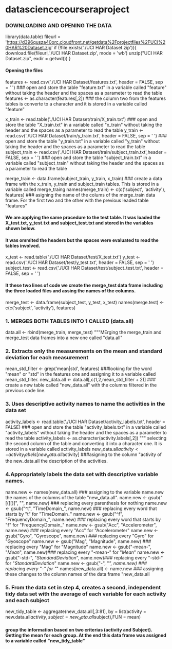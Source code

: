 # datasciencecourseraproject

### DOWNLOADING AND OPENING THE DATA
library(data.table) 
fileurl = 'https://d396qusza40orc.cloudfront.net/getdata%2Fprojectfiles%2FUCI%20HAR%20Dataset.zip'
if (!file.exists('./UCI HAR Dataset.zip')){
  download.file(fileurl,'./UCI HAR Dataset.zip', mode = 'wb')
  unzip("UCI HAR Dataset.zip", exdir = getwd())
}

#### Opening the files
features <- read.csv('./UCI HAR Dataset/features.txt', header = FALSE, sep = ' ') ### open and store the table "feature.txt" in a variable called "feature" without taking the header and the spaces as a parameter to read the table
features <- as.character(features[,2]) ### the column two from the features tables is converte to a character and it is stored in a variable called "feature"

x_train <- read.table('./UCI HAR Dataset/train/X_train.txt') ### open and store the table "X_train.txt" in a variable called "x_train" without taking the header and the spaces as a parameter to read the table
y_train <- read.csv('./UCI HAR Dataset/train/y_train.txt', header = FALSE, sep = ' ') ### open and store the table "y_train.txt" in a variable called "y_train" without taking the header and the spaces as a parameter to read the table
subject_train <- read.csv('./UCI HAR Dataset/train/subject_train.txt',header = FALSE, sep = ' ') ### open and store the table "subject_train.txt" in a variable called "subject_train" without taking the header and the spaces as a parameter to read the table

merge_train <-  data.frame(subject_train, y_train, x_train) ### create a data frame with the x_train, y_train and subject_train tables. This is stored in a variable called merge_traing
names(merge_train) <- c(c('subject', 'activity'), features) ### asigning the name of the colums of the merge_train data frame. For the first two and the other with the previous leaded table "features"


#### We are applying the same procedure to the test table. It was loaded the X_test.txt, y_test.txt and subject_test.txt and stored in the variables shown below.
#### It was ommited the headers but the spaces were evaluated to read the tables involved.
x_test <- read.table('./UCI HAR Dataset/test/X_test.txt')
y_test <- read.csv('./UCI HAR Dataset/test/y_test.txt', header = FALSE, sep = ' ')
subject_test <- read.csv('./UCI HAR Dataset/test/subject_test.txt', header = FALSE, sep = ' ')

#### It these two lines of code we create the merge_test data frame including the three loaded files and assing the names of the columns.
merge_test <-  data.frame(subject_test, y_test, x_test)
names(merge.test) <- c(c('subject', 'activity'), features)


### 1. MERGES BOTH TABLES INTO 1 CALLED (data.all)
data.all <- rbind(merge_train, merge_test) """MErging the merge_train and merge_test data frames into a new one called "data.all"


### 2. Extracts only the measurements on the mean and standard deviation for each measurement
mean_std_filter <- grep('mean|std', features) ###looking for the word "mean" or "std" in the features one and assigning it to a variable called mean_std_filter.
new_data.all <- data.all[,c(1,2,mean_std_filter + 2)] ### create a new table called "new_data.all" with the columns filtered in the previous code line.

### 3. Uses descriptive activity names to name the activities in the data set
activity_labels <- read.table('./UCI HAR Dataset/activity_labels.txt', header = FALSE) ### open and store the table "activity_labels.txt" in a variable called "activity_labels" without taking the header and the spaces as a parameter to read the table
activity_labels <- as.character(activity.labels[,2]) """ selecting the second column of the table and converting it into a character one. It is stored in a variable called activity_labels
new_data.all$activity <- activity_labels[new_data.all$activity]  ###asigning to the column "activity of the new_data.all the description of the activities.

### 4.Appropriately labels the data set with descriptive variable names.
name.new <- names(new_data.all) ### assigning to the variable name.new the names of the columns of the table "new_data.all".
name.new <- gsub("[(][)]", "", name.new)  ### replacing every parenthesis for nothing
name.new <- gsub("^t", "TimeDomain_", name.new) ### replacing every word that starts by "t" for "TimeDomain_"
name.new <- gsub("^f", "FrequencyDomain_", name.new) ### replacing every word that starts by "f" for "FrequencyDomain_"
name.new <- gsub("Acc", "Accelerometer", name.new) ### replacing every "Acc" for "Accelerometer"
name.new <- gsub("Gyro", "Gyroscope", name.new) ### replacing every "Gyro" for "Gyoscope"
name.new <- gsub("Mag", "Magnitude", name.new) ### replacing every "Mag" for "Magnitude"
name.new <- gsub("-mean-", "_Mean_", name.new)### replacing every "-mean-" for "_Mean_"
name.new <- gsub("-std-", "_StandardDeviation_", name.new)### replacing every "-std-" for "_StandardDeviation_"
name.new <- gsub("-", "_", name.new) ### replacing every "-" for "_"
names(new_data.all) <- name.new ### assigning these changes to the column names of the data frame "new_data.all

### 5. From the data set in step 4, creates a second, independent tidy data set with the average of each variable for each activity and each subject
new_tidy_table <- aggregate(new_data.all[,3:81], by = list(activity = new.data.all$activity, subject = new_data.all$subject),FUN = mean)

#### group the information based on two criterias (activity and Subject). Getting the mean for each group. At the end this data frame was assigned to a variable called "new_tidy_table"
